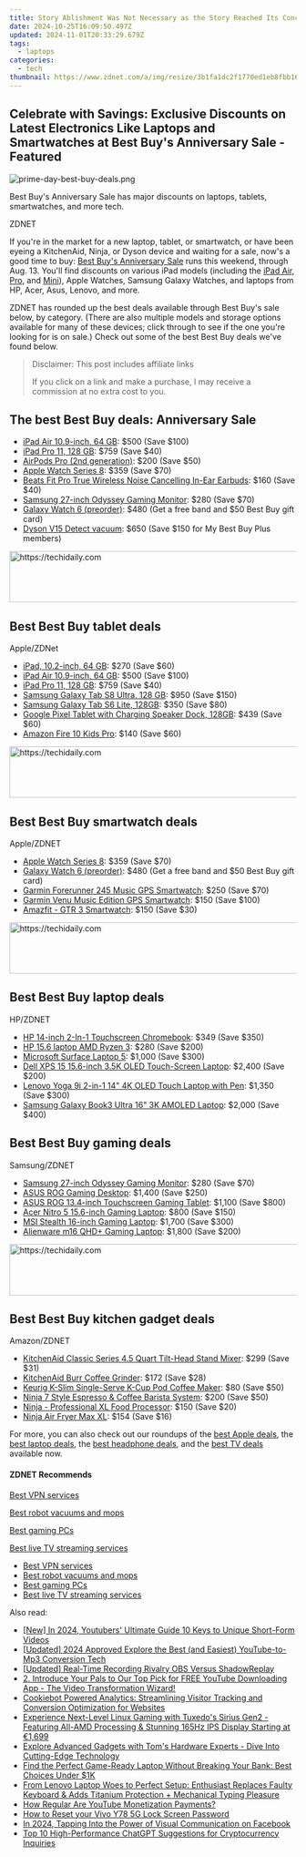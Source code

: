 ```yaml
---
title: Story Ablishment Was Not Necessary as the Story Reached Its Conclusion Effectively by Illustrating the Shift in Emma's Perspective, Supported by Concrete Examples of Women Challenging Traditional Norms.]
date: 2024-10-25T16:09:50.497Z
updated: 2024-11-01T20:33:29.679Z
tags:
  - laptops
categories:
  - tech
thumbnail: https://www.zdnet.com/a/img/resize/3b1fa1dc2f1770ed1eb8fbb161ff81a105a3e736/2022/11/24/16a9cffa-a270-4fa8-8f4e-2af65d7807b2/untitled-8.jpg?auto=webp&fit=crop&frame=1&height=172&width=306
---
```


## Celebrate with Savings: Exclusive Discounts on Latest Electronics Like Laptops and Smartwatches at Best Buy's Anniversary Sale - Featured

![prime-day-best-buy-deals.png](https://www.zdnet.com/a/img/resize/e4d2140805d2867ae758739484b16db3dd109b27/2023/06/28/824b3c88-2292-4120-8e9c-7f6d74ea645f/prime-day-best-buy-deals.png?auto=webp&width=1280)

Best Buy's Anniversary Sale has major discounts on laptops, tablets, smartwatches, and more tech.

ZDNET

If you're in the market for a new laptop, tablet, or smartwatch, or have been eyeing a KitchenAid, Ninja, or Dyson device and waiting for a sale, now's a good time to buy: [Best Buy's Anniversary Sale](https://shop-links.co/link/?url=https%3A%2F%2Fbestbuy.com%2F&publisher_slug=itechdaily19598&exclusive=1) runs this weekend, through Aug. 13\. You'll find discounts on various iPad models (including the [iPad Air](https://shop-links.co/link/?url=https%3A%2F%2Fwww.bestbuy.com%2Fsite%2Fapple-10-9-inch-ipad-air-latest-model-5th-generation-with-wi-fi-64gb-space-gray%2F4906404.p%3FskuId%3D4906404&publisher_slug=itechdaily19598&exclusive=1), [Pro](https://shop-links.co/link/?url=https%3A%2F%2Fwww.bestbuy.com%2Fsite%2Fapple-11-inch-ipad-pro-latest-model-with-wi-fi-128gb-space-gray%2F5498400.p%3FskuId%3D5498400&publisher_slug=itechdaily19598&exclusive=1), and [Mini](https://shop-links.co/link/?url=https%3A%2F%2Fwww.bestbuy.com%2Fsite%2Fapple-ipad-mini-latest-model-with-wi-fi-cellular-64gb-space-gray-unlocked%2F6340482.p%3FskuId%3D6340482&publisher_slug=itechdaily19598&exclusive=1)), Apple Watches, Samsung Galaxy Watches, and laptops from HP, Acer, Asus, Lenovo, and more. 

ZDNET has rounded up the best deals available through Best Buy's sale below, by category. (There are also multiple models and storage options available for many of these devices; click through to see if the one you're looking for is on sale.) Check out some of the best Best Buy deals we've found below.

>  Disclaimer: This post includes affiliate links
>
>  If you click on a link and make a purchase, I may receive a commission at no extra cost to you.
>

## The best Best Buy deals: Anniversary Sale

* [iPad Air 10.9-inch, 64 GB](https://shop-links.co/link/?url=https%3A%2F%2Fwww.bestbuy.com%2Fsite%2Fapple-10-9-inch-ipad-air-latest-model-5th-generation-with-wi-fi-64gb-space-gray%2F4906404.p%3FskuId%3D4906404&publisher_slug=itechdaily19598&exclusive=1): $500 (Save $100)
* [iPad Pro 11, 128 GB](https://shop-links.co/link/?url=https%3A%2F%2Fwww.bestbuy.com%2Fsite%2Fapple-11-inch-ipad-pro-latest-model-with-wi-fi-128gb-space-gray%2F5498400.p%3FskuId%3D5498400&publisher_slug=itechdaily19598&exclusive=1): $759 (Save $40)
* [AirPods Pro (2nd generation)](https://shop-links.co/link/?url=https%3A%2F%2Fwww.bestbuy.com%2Fsite%2Fapple-airpods-pro-2nd-generation-white%2F4900964.p%3FskuId%3D4900964&publisher%5Fslug=zdnet&article%5Fname=best%20buy%27s%20anniversary%20sale%3A%20major%20discounts%20on%20tablets%2C%20smartwatches%2C%20laptops%2C%20and%20more&article%5Furl=https%3A%2F%2Fwww.zdnet.com%2Farticle%2Fbest-buys-anniversary-sale-major-discounts-on-tablets-smartwatches-laptops-and-more%2F&exclusive=1&u1=zd-%5F%5FCOM%5FCLICK%5FID%5F%5F-dtp): $200 (Save $50)
* [Apple Watch Series 8](https://shop-links.co/link/?url=https%3A%2F%2Fwww.bestbuy.com%2Fsite%2Fapple-watch-series-8-gps-45mm-aluminum-case-with-midnight-sport-band-m-l-midnight%2F6340256.p%3FskuId%3D6340256&publisher_slug=itechdaily19598&exclusive=1): $359 (Save $70)
* [Beats Fit Pro True Wireless Noise Cancelling In-Ear Earbuds](https://shop-links.co/link/?url=https%3A%2F%2Fwww.bestbuy.com%2Fsite%2Fbeats-by-dr-dre-beats-fit-pro-true-wireless-noise-cancelling-in-ear-earbuds-black%2F6397391.p%3FskuId%3D6397391&publisher_slug=itechdaily19598&exclusive=1): $160 (Save $40)
* [Samsung 27-inch Odyssey Gaming Monitor](https://shop-links.co/link/?url=https%3A%2F%2Fwww.bestbuy.com%2Fsite%2Fsamsung-27-odyssey-fhd-ips-240hz-g-sync-gaming-monitor-black-black%2F6507926.p%3FskuId%3D6507926&publisher_slug=itechdaily19598&exclusive=1): $280 (Save $70)
* [Galaxy Watch 6 (preorder)](https://shop-links.co/link/?url=https%3A%2F%2Fwww.bestbuy.com%2Fsite%2Fsamsung-galaxy-watch6-classic-stainless-steel-smartwatch-47mm-lte-black%2F6546697.p%3FskuId%3D6546697&publisher%5Fslug=zdnet&article%5Fname=best%20buy%27s%20anniversary%20sale%3A%20major%20discounts%20on%20tablets%2C%20smartwatches%2C%20laptops%2C%20and%20more&article%5Furl=https%3A%2F%2Fwww.zdnet.com%2Farticle%2Fbest-buys-anniversary-sale-major-discounts-on-tablets-smartwatches-laptops-and-more%2F&exclusive=1&u1=zd-%5F%5FCOM%5FCLICK%5FID%5F%5F-dtp): $480 (Get a free band and $50 Best Buy gift card)
* [Dyson V15 Detect vacuum](https://shop-links.co/link/?url=https%3A%2F%2Fwww.bestbuy.com%2Fsite%2Fdyson-v15-detect-extra-cordless-vacuum-yellow-nickel%2F6539472.p%3FskuId%3D6539472&publisher_slug=itechdaily19598&exclusive=1): $650 (Save $150 for My Best Buy Plus members)

<!-- affiliate ads begin -->
<a href="https://appsumo.8odi.net/c/5597632/2144287/7443" target="_top" id="2144287">
  <img src="//a.impactradius-go.com/display-ad/7443-2144287" border="0" alt="https://techidaily.com" width="600" height="90"/>
</a>
<img height="0" width="0" src="https://appsumo.8odi.net/i/5597632/2144287/7443" style="position:absolute;visibility:hidden;" border="0" />
<!-- affiliate ads end -->

## Best Best Buy tablet deals

Apple/ZDNet

* [iPad, 10.2-inch, 64 GB](https://shop-links.co/link/?url=https%3A%2F%2Fwww.bestbuy.com%2Fsite%2Fapple-10-2-inch-ipad-9th-generation-with-wi-fi-64gb-space-gray%2F4901809.p%3FskuId%3D4901809&publisher_slug=itechdaily19598&exclusive=1): $270 (Save $60)
* [iPad Air 10.9-inch, 64 GB](https://shop-links.co/link/?url=https%3A%2F%2Fwww.bestbuy.com%2Fsite%2Fapple-10-9-inch-ipad-air-latest-model-5th-generation-with-wi-fi-64gb-space-gray%2F4906404.p%3FskuId%3D4906404&publisher_slug=itechdaily19598&exclusive=1): $500 (Save $100)
* [iPad Pro 11, 128 GB](https://shop-links.co/link/?url=https%3A%2F%2Fwww.bestbuy.com%2Fsite%2Fapple-11-inch-ipad-pro-latest-model-with-wi-fi-128gb-space-gray%2F5498400.p%3FskuId%3D5498400&publisher_slug=itechdaily19598&exclusive=1): $759 (Save $40)
* [Samsung Galaxy Tab S8 Ultra, 128 GB](https://shop-links.co/link/?url=https%3A%2F%2Fwww.bestbuy.com%2Fsite%2Fsamsung-galaxy-tab-s8-ultra-14-6-128gb-wi-fi-with-s-pen-graphite%2F6494238.p%3FskuId%3D6494238&publisher_slug=itechdaily19598&exclusive=1): $950 (Save $150)
* [Samsung Galaxy Tab S6 Lite, 128GB](https://shop-links.co/link/?url=https%3A%2F%2Fwww.bestbuy.com%2Fsite%2Fsamsung-galaxy-tab-s6-lite-2022-10-4-128gb-wi-fi-angora-blue%2F6506330.p%3FskuId%3D6506330&publisher_slug=itechdaily19598&exclusive=1): $350 (Save $80)
* [Google Pixel Tablet with Charging Speaker Dock, 128GB](https://shop-links.co/link/?url=https%3A%2F%2Fwww.bestbuy.com%2Fsite%2Fgoogle-pixel-tablet-with-charging-speaker-dock-11-android-tablet-128gb-wi-fi-hazel%2F6543740.p%3FskuId%3D6543740&publisher_slug=itechdaily19598&exclusive=1): $439 (Save $60)
* [Amazon Fire 10 Kids Pro](https://shop-links.co/link/?url=https%3A%2F%2Fwww.bestbuy.com%2Fsite%2Famazon-fire-10-kids-pro-10-1-tablet-32-gb-ages-6-2021-with-wi-fi-sky-blue%2F6536818.p%3FskuId%3D6536818&publisher_slug=itechdaily19598&exclusive=1): $140 (Save $60)

<!-- affiliate ads begin -->
<a href="https://aligracehair.sjv.io/c/5597632/2087267/19272" target="_top" id="2087267">
  <img src="//a.impactradius-go.com/display-ad/19272-2087267" border="0" alt="https://techidaily.com" width="728" height="90"/>
</a>
<img height="0" width="0" src="https://aligracehair.sjv.io/i/5597632/2087267/19272" style="position:absolute;visibility:hidden;" border="0" />
<!-- affiliate ads end -->

## Best Best Buy smartwatch deals

Apple/ZDNET

* [Apple Watch Series 8](https://shop-links.co/link/?url=https%3A%2F%2Fwww.bestbuy.com%2Fsite%2Fapple-watch-series-8-gps-45mm-aluminum-case-with-midnight-sport-band-m-l-midnight%2F6340256.p%3FskuId%3D6340256&publisher_slug=itechdaily19598&exclusive=1): $359 (Save $70)
* [Galaxy Watch 6 (preorder)](https://shop-links.co/link/?url=https%3A%2F%2Fwww.bestbuy.com%2Fsite%2Fsamsung-galaxy-watch6-classic-stainless-steel-smartwatch-47mm-lte-black%2F6546697.p%3FskuId%3D6546697&publisher%5Fslug=zdnet&article%5Fname=best%20buy%27s%20anniversary%20sale%3A%20major%20discounts%20on%20tablets%2C%20smartwatches%2C%20laptops%2C%20and%20more&article%5Furl=https%3A%2F%2Fwww.zdnet.com%2Farticle%2Fbest-buys-anniversary-sale-major-discounts-on-tablets-smartwatches-laptops-and-more%2F&exclusive=1&u1=zd-%5F%5FCOM%5FCLICK%5FID%5F%5F-dtp): $480 (Get a free band and $50 Best Buy gift card)
* [Garmin Forerunner 245 Music GPS Smartwatch](https://shop-links.co/link/?url=https%3A%2F%2Fwww.bestbuy.com%2Fsite%2Fgarmin-forerunner-245-music-gps-smartwatch-42mm-fiber-reinforced-polymer-black%2F6348787.p%3FskuId%3D6348787&publisher_slug=itechdaily19598&exclusive=1): $250 (Save $70)
* [Garmin Venu Music Edition GPS Smartwatch](https://shop-links.co/link/?url=https%3A%2F%2Fwww.bestbuy.com%2Fsite%2Fgarmin-venu-sq-music-edition-gps-smartwatch-33mm-fiber-reinforced-polymer-navy%2F6426935.p%3FskuId%3D6426935&publisher_slug=itechdaily19598&exclusive=1): $150 (Save $100)
* [Amazfit - GTR 3 Smartwatch](https://shop-links.co/link/?url=https%3A%2F%2Fwww.bestbuy.com%2Fsite%2Famazfit-gtr-3-smartwatch-35-3mm-moonlight-gray%2F6486257.p%3FskuId%3D6486257&publisher_slug=itechdaily19598&exclusive=1): $150 (Save $30)

<!-- affiliate ads begin -->
<a href="https://appsumo.8odi.net/c/5597632/2144276/7443" target="_top" id="2144276">
  <img src="//a.impactradius-go.com/display-ad/7443-2144276" border="0" alt="https://techidaily.com" width="728" height="90"/>
</a>
<img height="0" width="0" src="https://appsumo.8odi.net/i/5597632/2144276/7443" style="position:absolute;visibility:hidden;" border="0" />
<!-- affiliate ads end -->

## Best Best Buy laptop deals

HP/ZDNET

* [HP 14-inch 2-In-1 Touchscreen Chromebook](https://shop-links.co/link/?url=https%3A%2F%2Fwww.bestbuy.com%2Fsite%2Fhp-14-2-in-1-touchscreen-chromebook-intel-core-i3-8gb-memory-128gb-ssd-mineral-silver%2F6458047.p%3FskuId%3D6458047&publisher_slug=itechdaily19598&exclusive=1): $349 (Save $350)
* [HP 15.6 laptop AMD Ryzen 3](https://shop-links.co/link/?url=https%3A%2F%2Fwww.bestbuy.com%2Fsite%2Fhp-15-6-laptop-amd-ryzen-3-8gb-memory-256gb-ssd-natural-silver%2F6545182.p%3FskuId%3D6545182&publisher_slug=itechdaily19598&exclusive=1): $280 (Save $200)
* [Microsoft Surface Laptop 5](https://shop-links.co/link/?url=https%3A%2F%2Fwww.bestbuy.com%2Fsite%2Fmicrosoft-surface-laptop-5-13-5-touch-screen-intel-evo-platform-core-i5-8gb-memory-512gb-ssd-latest-model-black%2F6517663.p%3FskuId%3D6517663&publisher_slug=itechdaily19598&exclusive=1): $1,000 (Save $300)
* [Dell XPS 15 15.6-inch 3.5K OLED Touch-Screen Laptop](https://shop-links.co/link/?url=https%3A%2F%2Fwww.bestbuy.com%2Fsite%2Fdell-xps-15-15-6-3-5k-oled-touch-screen-laptop-13th-gen-intel-evo-i9-32gb-memory-nvidia-geforce-rtx-4060-1tb-ssd-platinum-silver%2F6540609.p%3FskuId%3D6540609&publisher_slug=itechdaily19598&exclusive=1): $2,400 (Save $200)
* [Lenovo Yoga 9i 2-in-1 14" 4K OLED Touch Laptop with Pen](https://shop-links.co/link/?url=https%3A%2F%2Fwww.bestbuy.com%2Fsite%2Flenovo-yoga-9i-2-in-1-14-4k-oled-touch-laptop-with-pen-intel-evo-platform-core-i7-1360p-with-16gb-memory-1tb-ssd-storm-grey%2F6533949.p%3FskuId%3D6533949&publisher_slug=itechdaily19598&exclusive=1): $1,350 (Save $300)
* [Samsung Galaxy Book3 Ultra 16" 3K AMOLED Laptop](https://shop-links.co/link/?url=https%3A%2F%2Fwww.bestbuy.com%2Fsite%2Fsamsung-galaxy-book3-ultra-16-3k-amoled-laptop-intel-13th-gen-evo-core-i7-13700h-16gb-nvidia-geforce-rtx-4050-1tb-ssd-graphite%2F6531072.p%3FskuId%3D6531072&publisher_slug=itechdaily19598&exclusive=1): $2,000 (Save $400)

## Best Best Buy gaming deals

Samsung/ZDNET

* [Samsung 27-inch Odyssey Gaming Monitor](https://shop-links.co/link/?url=https%3A%2F%2Fwww.bestbuy.com%2Fsite%2Fsamsung-27-odyssey-fhd-ips-240hz-g-sync-gaming-monitor-black-black%2F6507926.p%3FskuId%3D6507926&publisher_slug=itechdaily19598&exclusive=1): $280 (Save $70)
* [ASUS ROG Gaming Desktop](https://shop-links.co/link/?url=https%3A%2F%2Fwww.bestbuy.com%2Fsite%2Fasus-rog-gaming-desktop-intel-core-i7-13700kf-16gb-memory-nvidia-geforce-rtx-3070-1tb-ssd%2F6537025.p%3FskuId%3D6537025&publisher_slug=itechdaily19598&exclusive=1): $1,400 (Save $250)
* [ASUS ROG 13.4-inch Touchscreen Gaming Tablet](https://shop-links.co/link/?url=https%3A%2F%2Fwww.bestbuy.com%2Fsite%2Fasus-rog-13-4-touchscreen-gaming-tablet-intel-core-i9-16gb-memory-nvidia-geforce-rtx-3050-ti-v4g-graphics-1tb-ssd-black%2F6494629.p%3FskuId%3D6494629&publisher_slug=itechdaily19598&exclusive=1): $1,100 (Save $800)
* [Acer Nitro 5 15.6-inch Gaming Laptop](https://shop-links.co/link/?url=https%3A%2F%2Fwww.bestbuy.com%2Fsite%2Facer-nitro-5-15-6-gaming-laptop-fhd-intel-12th-gen-core-i5-nvidia-geforce-rtx3050-ti-16gb-ddr4-512gb-pcie-ssd%2F6540566.p%3FskuId%3D6540566&publisher_slug=itechdaily19598&exclusive=1): $800 (Save $150)
* [MSI Stealth 16-inch Gaming Laptop](https://shop-links.co/link/?url=https%3A%2F%2Fwww.bestbuy.com%2Fsite%2Fmsi-stealth-16-144hz-fhd-gaming-laptop-intel-core-i7-13620h-nvidia-geforce-rtx-4070-with-32gb-ram-and-1tb-ssd-blue%2F6534581.p%3FskuId%3D6534581&publisher_slug=itechdaily19598&exclusive=1): $1,700 (Save $300)
* [Alienware m16 QHD+ Gaming Laptop](https://shop-links.co/link/?url=https%3A%2F%2Fwww.bestbuy.com%2Fsite%2Falienware-m16-qhd-165hz-gaming-laptop-intel-core-i7-16gb-memory-nvidia-geforce-rtx-4070-1tb-ssd-windows-11-pro-dark-metallic-moon%2F6541332.p%3FskuId%3D6541332&publisher_slug=itechdaily19598&exclusive=1): $1,800 (Save $200)

<!-- affiliate ads begin -->
<a href="https://aligracehair.sjv.io/c/5597632/2006946/19272" target="_top" id="2006946">
  <img src="//a.impactradius-go.com/display-ad/19272-2006946" border="0" alt="https://techidaily.com" width="728" height="90"/>
</a>
<img height="0" width="0" src="https://aligracehair.sjv.io/i/5597632/2006946/19272" style="position:absolute;visibility:hidden;" border="0" />
<!-- affiliate ads end -->

## Best Best Buy kitchen gadget deals

Amazon/ZDNET

* [KitchenAid Classic Series 4.5 Quart Tilt-Head Stand Mixer](https://shop-links.co/link/?url=https%3A%2F%2Fwww.bestbuy.com%2Fsite%2Fkitchenaid-classic-series-4-5-quart-tilt-head-stand-mixer-k45sswh-blanco%2F3463353.p%3FskuId%3D3463353&publisher_slug=itechdaily19598&exclusive=1): $299 (Save $31)
* [KitchenAid Burr Coffee Grinder](https://shop-links.co/link/?url=https%3A%2F%2Fwww.bestbuy.com%2Fsite%2Fkitchenaid-burr-coffee-grinder-matte-black%2F6446674.p%3FskuId%3D6446674&publisher_slug=itechdaily19598&exclusive=1): $172 (Save $28)
* [Keurig K-Slim Single-Serve K-Cup Pod Coffee Maker](https://shop-links.co/link/?url=https%3A%2F%2Fwww.bestbuy.com%2Fsite%2Fkeurig-k-slim-single-serve-k-cup-pod-coffee-maker-twilight-blue%2F6551237.p%3FskuId%3D6551237&publisher_slug=itechdaily19598&exclusive=1): $80 (Save $50)
* [Ninja 7 Style Espresso & Coffee Barista System](https://shop-links.co/link/?url=https%3A%2F%2Fwww.bestbuy.com%2Fsite%2Fninja-7-style-espresso-coffee-barista-system-single-serve-nespresso-capsule-compatible-12-cup-carafe-built-in-frother-black%2F6513002.p%3FskuId%3D6513002&publisher_slug=itechdaily19598&exclusive=1): $200 (Save $50)
* [Ninja - Professional XL Food Processor](https://shop-links.co/link/?url=https%3A%2F%2Fwww.bestbuy.com%2Fsite%2Fninja-professional-xl-food-processor-platinum-silver%2F6499693.p%3FskuId%3D6499693&publisher_slug=itechdaily19598&exclusive=1): $150 (Save $20)
* [Ninja Air Fryer Max XL](https://shop-links.co/link/?url=https%3A%2F%2Fwww.bestbuy.com%2Fsite%2Fninja-air-fryer-max-xl-grey%2F6357390.p%3FskuId%3D6357390&publisher_slug=itechdaily19598&exclusive=1): $154 (Save $16)

For more, you can also check out our roundups of the [best Apple deals](https://www.zdnet.com/article/apple-deals/), the [best laptop deals](https://www.zdnet.com/article/laptop-deals/), the [best headphone deals](https://www.zdnet.com/article/best-headphone-deals/), and the [best TV deals](https://www.zdnet.com/home-and-office/home-entertainment/tv-deals/) available now.

#### **ZDNET** Recommends

[Best VPN services](https://www.zdnet.com/article/best-vpn/ "Best VPN services")

[Best robot vacuums and mops](https://www.zdnet.com/article/best-robot-vacuum-mop/ "Best robot vacuums and mops")

[Best gaming PCs](https://www.zdnet.com/article/best-gaming-pc/ "Best gaming PCs")

[Best live TV streaming services](https://www.zdnet.com/article/best-live-tv-streaming-service/ "Best live TV streaming services")

* [Best VPN services](https://www.zdnet.com/article/best-vpn/ "Best VPN services")
* [Best robot vacuums and mops](https://www.zdnet.com/article/best-robot-vacuum-mop/ "Best robot vacuums and mops")
* [Best gaming PCs](https://www.zdnet.com/article/best-gaming-pc/ "Best gaming PCs")
* [Best live TV streaming services](https://www.zdnet.com/article/best-live-tv-streaming-service/ "Best live TV streaming services")

<ins class="adsbygoogle"
     style="display:block"
     data-ad-format="autorelaxed"
     data-ad-client="ca-pub-7571918770474297"
     data-ad-slot="1223367746"></ins>

<ins class="adsbygoogle"
     style="display:block"
     data-ad-client="ca-pub-7571918770474297"
     data-ad-slot="8358498916"
     data-ad-format="auto"
     data-full-width-responsive="true"></ins>

<span class="atpl-alsoreadstyle">Also read:</span>
<div><ul>
<li><a href="https://youtube-docs.techidaily.com/n-2024-youtubers-ultimate-guide-10-keys-to-unique-short-form-videos/"><u>[New] In 2024, Youtubers' Ultimate Guide 10 Keys to Unique Short-Form Videos</u></a></li>
<li><a href="https://facebook-video-share.techidaily.com/updated-2024-approved-explore-the-best-and-easiest-youtube-to-mp3-conversion-tech/"><u>[Updated] 2024 Approved Explore the Best (and Easiest) YouTube-to-Mp3 Conversion Tech</u></a></li>
<li><a href="https://screen-capture.techidaily.com/updated-real-time-recording-rivalry-obs-versus-shadowreplay/"><u>[Updated] Real-Time Recording Rivalry OBS Versus ShadowReplay</u></a></li>
<li><a href="https://some-knowledge.techidaily.com/2-introduce-your-pals-to-our-top-pick-for-free-youtube-downloading-app-the-video-transformation-wizard/"><u>2. Introduce Your Pals to Our Top Pick for FREE YouTube Downloading App - The Video Transformation Wizard!</u></a></li>
<li><a href="https://some-guidance.techidaily.com/cookiebot-powered-analytics-streamlining-visitor-tracking-and-conversion-optimization-for-websites/"><u>Cookiebot Powered Analytics: Streamlining Visitor Tracking and Conversion Optimization for Websites</u></a></li>
<li><a href="https://hardware-reviews.techidaily.com/experience-next-level-linux-gaming-with-tuxedos-sirius-gen2-featuring-all-amd-processing-and-stunning-165hz-ips-display-starting-at-1699/"><u>Experience Next-Level Linux Gaming with Tuxedo's Sirius Gen2 - Featuring All-AMD Processing & Stunning 165Hz IPS Display Starting at €1,699</u></a></li>
<li><a href="https://hardware-reviews.techidaily.com/explore-advanced-gadgets-with-toms-hardware-experts-dive-into-cutting-edge-technology/"><u>Explore Advanced Gadgets with Tom's Hardware Experts - Dive Into Cutting-Edge Technology</u></a></li>
<li><a href="https://hardware-reviews.techidaily.com/find-the-perfect-game-ready-laptop-without-breaking-your-bank-best-choices-under-1k/"><u>Find the Perfect Game-Ready Laptop Without Breaking Your Bank: Best Choices Under $1K</u></a></li>
<li><a href="https://hardware-reviews.techidaily.com/from-lenovo-laptop-woes-to-perfect-setup-enthusiast-replaces-faulty-keyboard-and-adds-titanium-protection-plus-mechanical-typing-pleasure/"><u>From Lenovo Laptop Woes to Perfect Setup: Enthusiast Replaces Faulty Keyboard & Adds Titanium Protection + Mechanical Typing Pleasure</u></a></li>
<li><a href="https://youtube-lab.techidaily.com/egular-are-youtube-monetization-payments/"><u>How Regular Are YouTube Monetization Payments?</u></a></li>
<li><a href="https://android-unlock.techidaily.com/how-to-reset-your-vivo-y78-5g-lock-screen-password-by-drfone-android/"><u>How to Reset your Vivo Y78 5G Lock Screen Password</u></a></li>
<li><a href="https://facebook-video-recording.techidaily.com/in-2024-tapping-into-the-power-of-visual-communication-on-facebook/"><u>In 2024, Tapping Into the Power of Visual Communication on Facebook</u></a></li>
<li><a href="https://tech-revival.techidaily.com/top-10-high-performance-chatgpt-suggestions-for-cryptocurrency-inquiries/"><u>Top 10 High-Performance ChatGPT Suggestions for Cryptocurrency Inquiries</u></a></li>
</ul></div>

